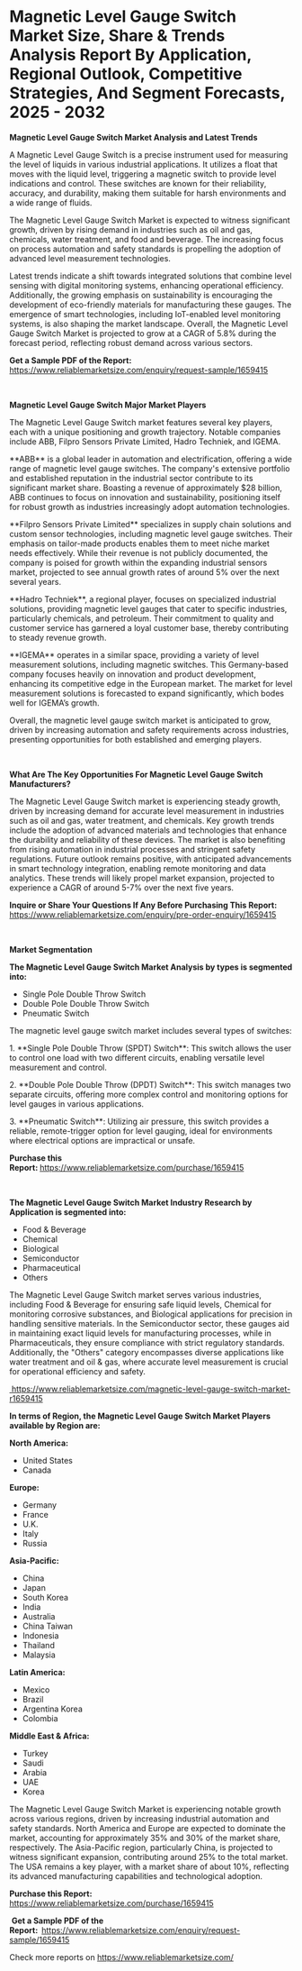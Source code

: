 <p><h1>Magnetic Level Gauge Switch Market Size, Share & Trends Analysis Report By Application, Regional Outlook, Competitive Strategies, And Segment Forecasts, 2025 - 2032</h1></p><p><strong>Magnetic Level Gauge Switch Market Analysis and Latest Trends</strong></p>
<p><p>A Magnetic Level Gauge Switch is a precise instrument used for measuring the level of liquids in various industrial applications. It utilizes a float that moves with the liquid level, triggering a magnetic switch to provide level indications and control. These switches are known for their reliability, accuracy, and durability, making them suitable for harsh environments and a wide range of fluids.</p><p>The Magnetic Level Gauge Switch Market is expected to witness significant growth, driven by rising demand in industries such as oil and gas, chemicals, water treatment, and food and beverage. The increasing focus on process automation and safety standards is propelling the adoption of advanced level measurement technologies.</p><p>Latest trends indicate a shift towards integrated solutions that combine level sensing with digital monitoring systems, enhancing operational efficiency. Additionally, the growing emphasis on sustainability is encouraging the development of eco-friendly materials for manufacturing these gauges. The emergence of smart technologies, including IoT-enabled level monitoring systems, is also shaping the market landscape. Overall, the Magnetic Level Gauge Switch Market is projected to grow at a CAGR of 5.8% during the forecast period, reflecting robust demand across various sectors.</p></p>
<p><strong>Get a Sample PDF of the Report:&nbsp;</strong> <a href="https://www.reliablemarketsize.com/enquiry/request-sample/1659415?utm_campaign=1133&utm_medium=2&utm_source=Github&utm_content=ia&utm_term=17022025&utm_id=magnetic-level-gauge-switch">https://www.reliablemarketsize.com/enquiry/request-sample/1659415</a></p>
<p>&nbsp;</p>
<p><strong>Magnetic Level Gauge Switch Major Market Players</strong></p>
<p><p>The Magnetic Level Gauge Switch market features several key players, each with a unique positioning and growth trajectory. Notable companies include ABB, Filpro Sensors Private Limited, Hadro Techniek, and IGEMA.</p><p>**ABB** is a global leader in automation and electrification, offering a wide range of magnetic level gauge switches. The company's extensive portfolio and established reputation in the industrial sector contribute to its significant market share. Boasting a revenue of approximately $28 billion, ABB continues to focus on innovation and sustainability, positioning itself for robust growth as industries increasingly adopt automation technologies.</p><p>**Filpro Sensors Private Limited** specializes in supply chain solutions and custom sensor technologies, including magnetic level gauge switches. Their emphasis on tailor-made products enables them to meet niche market needs effectively. While their revenue is not publicly documented, the company is poised for growth within the expanding industrial sensors market, projected to see annual growth rates of around 5% over the next several years.</p><p>**Hadro Techniek**, a regional player, focuses on specialized industrial solutions, providing magnetic level gauges that cater to specific industries, particularly chemicals, and petroleum. Their commitment to quality and customer service has garnered a loyal customer base, thereby contributing to steady revenue growth.</p><p>**IGEMA** operates in a similar space, providing a variety of level measurement solutions, including magnetic switches. This Germany-based company focuses heavily on innovation and product development, enhancing its competitive edge in the European market. The market for level measurement solutions is forecasted to expand significantly, which bodes well for IGEMA’s growth.</p><p>Overall, the magnetic level gauge switch market is anticipated to grow, driven by increasing automation and safety requirements across industries, presenting opportunities for both established and emerging players.</p></p>
<p>&nbsp;</p>
<p><strong>What Are The Key Opportunities For Magnetic Level Gauge Switch Manufacturers?</strong></p>
<p><p>The Magnetic Level Gauge Switch market is experiencing steady growth, driven by increasing demand for accurate level measurement in industries such as oil and gas, water treatment, and chemicals. Key growth trends include the adoption of advanced materials and technologies that enhance the durability and reliability of these devices. The market is also benefiting from rising automation in industrial processes and stringent safety regulations. Future outlook remains positive, with anticipated advancements in smart technology integration, enabling remote monitoring and data analytics. These trends will likely propel market expansion, projected to experience a CAGR of around 5-7% over the next five years.</p></p>
<p><strong>Inquire or Share Your Questions If Any Before Purchasing This Report:</strong> <a href="https://www.reliablemarketsize.com/enquiry/pre-order-enquiry/1659415?utm_campaign=1133&utm_medium=2&utm_source=Github&utm_content=ia&utm_term=17022025&utm_id=magnetic-level-gauge-switch">https://www.reliablemarketsize.com/enquiry/pre-order-enquiry/1659415</a></p>
<p>&nbsp;</p>
<p><strong>Market Segmentation</strong></p>
<p><strong>The Magnetic Level Gauge Switch Market Analysis by types is segmented into:</strong></p>
<p><ul><li>Single Pole Double Throw Switch</li><li>Double Pole Double Throw Switch</li><li>Pneumatic Switch</li></ul></p>
<p><p>The magnetic level gauge switch market includes several types of switches: </p><p>1. **Single Pole Double Throw (SPDT) Switch**: This switch allows the user to control one load with two different circuits, enabling versatile level measurement and control.</p><p>2. **Double Pole Double Throw (DPDT) Switch**: This switch manages two separate circuits, offering more complex control and monitoring options for level gauges in various applications.</p><p>3. **Pneumatic Switch**: Utilizing air pressure, this switch provides a reliable, remote-trigger option for level gauging, ideal for environments where electrical options are impractical or unsafe.</p></p>
<p><strong>Purchase this Report:&nbsp;</strong><a href="https://www.reliablemarketsize.com/purchase/1659415?utm_campaign=1133&utm_medium=2&utm_source=Github&utm_content=ia&utm_term=17022025&utm_id=magnetic-level-gauge-switch">https://www.reliablemarketsize.com/purchase/1659415</a></p>
<p>&nbsp;</p>
<p><strong>The Magnetic Level Gauge Switch Market Industry Research by Application is segmented into:</strong></p>
<p><ul><li>Food & Beverage</li><li>Chemical</li><li>Biological</li><li>Semiconductor</li><li>Pharmaceutical</li><li>Others</li></ul></p>
<p><p>The Magnetic Level Gauge Switch market serves various industries, including Food & Beverage for ensuring safe liquid levels, Chemical for monitoring corrosive substances, and Biological applications for precision in handling sensitive materials. In the Semiconductor sector, these gauges aid in maintaining exact liquid levels for manufacturing processes, while in Pharmaceuticals, they ensure compliance with strict regulatory standards. Additionally, the "Others" category encompasses diverse applications like water treatment and oil & gas, where accurate level measurement is crucial for operational efficiency and safety.</p></p>
<p><a href="https://www.reliablemarketsize.com/magnetic-level-gauge-switch-market-r1659415?utm_campaign=1133&utm_medium=2&utm_source=Github&utm_content=ia&utm_term=17022025&utm_id=magnetic-level-gauge-switch">&nbsp;https://www.reliablemarketsize.com/magnetic-level-gauge-switch-market-r1659415</a></p>
<p><strong>In terms of Region, the Magnetic Level Gauge Switch Market Players available by Region are:</strong></p>
<p>
    <p> <strong> North America: </strong>
        <ul>
            <li>United States</li>
            <li>Canada</li>
        </ul>
        </p> 
    <p> <strong> Europe: </strong>
        <ul>
            <li>Germany</li>
            <li>France</li>
            <li>U.K.</li>
            <li>Italy</li>
            <li>Russia</li>
        </ul>
        </p> 
    <p> <strong> Asia-Pacific: </strong>
        <ul>
            <li>China</li>
            <li>Japan</li>
            <li>South Korea</li>
            <li>India</li>
            <li>Australia</li>
            <li>China Taiwan</li>
            <li>Indonesia</li>
            <li>Thailand</li>
            <li>Malaysia</li>
        </ul>
        </p> 
    <p> <strong> Latin America: </strong>
        <ul>
            <li>Mexico</li>
            <li>Brazil</li>
            <li>Argentina Korea</li>
            <li>Colombia</li>
        </ul>
        </p> 
    <p> <strong> Middle East & Africa: </strong>
        <ul>
            <li>Turkey</li>
            <li>Saudi</li>
            <li>Arabia</li>
            <li>UAE</li>
            <li>Korea</li>
        </ul>
    </p>
    </p>
<p><p>The Magnetic Level Gauge Switch Market is experiencing notable growth across various regions, driven by increasing industrial automation and safety standards. North America and Europe are expected to dominate the market, accounting for approximately 35% and 30% of the market share, respectively. The Asia-Pacific region, particularly China, is projected to witness significant expansion, contributing around 25% to the total market. The USA remains a key player, with a market share of about 10%, reflecting its advanced manufacturing capabilities and technological adoption.</p></p>
<p><strong>Purchase this Report: </strong><a href="https://www.reliablemarketsize.com/purchase/1659415?utm_campaign=1133&utm_medium=2&utm_source=Github&utm_content=ia&utm_term=17022025&utm_id=magnetic-level-gauge-switch">https://www.reliablemarketsize.com/purchase/1659415</a></p>
<p>&nbsp;<strong>Get a Sample PDF of the Report:&nbsp;&nbsp;</strong><a href="https://www.reliablemarketsize.com/enquiry/request-sample/1659415?utm_campaign=1133&utm_medium=2&utm_source=Github&utm_content=ia&utm_term=17022025&utm_id=magnetic-level-gauge-switch">https://www.reliablemarketsize.com/enquiry/request-sample/1659415</a></p>
<p><strong></strong></p>
<p>Check more reports on <a href="https://www.reliablemarketsize.com/?utm_campaign=1133&utm_medium=2&utm_source=Github&utm_content=ia&utm_term=17022025&utm_id=magnetic-level-gauge-switch">https://www.reliablemarketsize.com/</a></p>